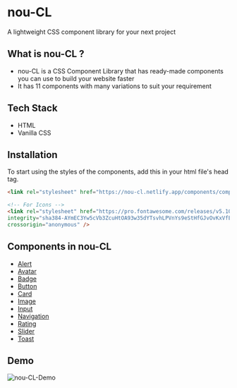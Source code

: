 # nou-CL

A lightweight CSS component library for your next project

## What is nou-CL ?
- nou-CL is a CSS Component Library that has ready-made components you can use to build your website faster
- It has 11 components with many variations to suit your requirement




## Tech Stack

- HTML
- Vanilla CSS



## Installation

To start using the styles of the components, add this in your html file's head tag.

```html
<link rel="stylesheet" href="https://nou-cl.netlify.app/components/components.css">

<!-- For Icons -->
<link rel="stylesheet" href="https://pro.fontawesome.com/releases/v5.10.0/css/all.css" 
integrity="sha384-AYmEC3Yw5cVb3ZcuHtOA93w35dYTsvhLPVnYs9eStHfGJvOvKxVfELGroGkvsg+p" 
crossorigin="anonymous" />
```

## Components in nou-CL  

* [Alert](https://nou-cl.netlify.app/components/alert/alert.html)
* [Avatar](https://nou-cl.netlify.app/components/avatar/avatar.html)
* [Badge](https://nou-cl.netlify.app/components/badge/badge.html)
* [Button](https://nou-cl.netlify.app/components/button/button.html)
* [Card](https://nou-cl.netlify.app/components/card/card.html)
* [Image](https://nou-cl.netlify.app/components/image/image.html)
* [Input](https://nou-cl.netlify.app/components/input/input.html)
* [Navigation](https://nou-cl.netlify.app/components/navigation/navigation.html)
* [Rating](https://nou-cl.netlify.app/components/rating/rating.html)
* [Slider](https://nou-cl.netlify.app/components/slider/slider.html)
* [Toast](https://nou-cl.netlify.app/components/toast/toast.html)

## Demo
![nou-CL-Demo](https://user-images.githubusercontent.com/61442144/154861533-9ca5f240-52bb-4208-9d3e-40bab8a21fb6.gif)

 
